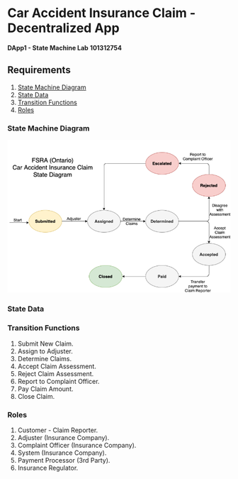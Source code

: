 # Car Accident Insurance Claim - Decentralized App

**DApp1 - State Machine Lab**
**101312754**

## Requirements
1. [State Machine Diagram](#state-machine-diagram)
2. [State Data](#state-data)
3. [Transition Functions](#transition-functions)
4. [Roles](#roles)

### State Machine Diagram

![alt text](https://github.com/mralfaris/AutoInsuranceDApp/blob/main/images/FSRAO-InsuranceClaimFinal.png?raw=true)

### State Data



### Transition Functions

1. Submit New Claim.
2. Assign to Adjuster.
3. Determine Claims.
4. Accept Claim Assessment.
5. Reject Claim Assessment.
6. Report to Complaint Officer.
7. Pay Claim Amount.
8. Close Claim.

### Roles

1. Customer - Claim Reporter.
2. Adjuster (Insurance Company).
3. Complaint Officer (Insurance Company).
4. System (Insurance Company).
5. Payment Processor (3rd Party).
6. Insurance Regulator.
